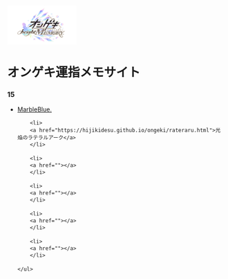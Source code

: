 
<html lang="ja">
<head>
    <meta charset="UTF-8">
    <meta name="viewport" content="width=device-width, initial-scale=1.0">
    <title>オンゲキ運指メモサイト</title>
    <link rel="stylesheet" href="ongeki_unsi.css">
</head>
<body>
    <script src = "ongeki_unsi.js"></script>
    <div class="header">
    <img width= 160 height=90 src="https://github.com/hijikidesu/ongeki/blob/main/img/%E3%82%AA%E3%83%B3%E3%82%B2%E3%82%AD%E3%83%AD%E3%82%B4.png?raw=true" alt="アイコン">
    <h1>オンゲキ運指メモサイト</h1>
    </div>

   <div class ="15">
    <h3>15</h3>
    <ul>
        <li>
        <a href="https://hijikidesu.github.io/ongeki/MarbleBlue.html">MarbleBlue.</a>
        </li>

        <li>
        <a href="https://hijikidesu.github.io/ongeki/rateraru.html">光焔のラテラルアーク</a>
        </li>

        <li>
        <a href=""></a>
        </li>

        <li>
        <a href=""></a>
        </li>

        <li>
        <a href=""></a>
        </li>

        <li>
        <a href=""></a>
        </li>

    </ul>
</div>
  
</body>
</html>
